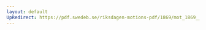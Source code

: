 ```yaml
---
layout: default
UpRedirect: https://pdf.swedeb.se/riksdagen-motions-pdf/1869/mot_1869__ak__00257/mot_1869__ak__00257_003.pdf
---
```

